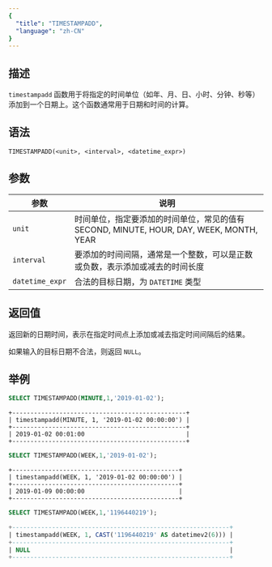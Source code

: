```yaml
---
{
  "title": "TIMESTAMPADD",
  "language": "zh-CN"
}
---
```


<!-- 
Licensed to the Apache Software Foundation (ASF) under one
or more contributor license agreements.  See the NOTICE file
distributed with this work for additional information
regarding copyright ownership.  The ASF licenses this file
to you under the Apache License, Version 2.0 (the
"License"); you may not use this file except in compliance
with the License.  You may obtain a copy of the License at

  http://www.apache.org/licenses/LICENSE-2.0

Unless required by applicable law or agreed to in writing,
software distributed under the License is distributed on an
"AS IS" BASIS, WITHOUT WARRANTIES OR CONDITIONS OF ANY
KIND, either express or implied.  See the License for the
specific language governing permissions and limitations
under the License.
-->

## 描述

`timestampadd`  函数用于将指定的时间单位（如年、月、日、小时、分钟、秒等）添加到一个日期上。这个函数通常用于日期和时间的计算。

## 语法

`TIMESTAMPADD(<unit>, <interval>, <datetime_expr>)`

## 参数

| 参数 | 说明                                                                |
| -- |-------------------------------------------------------------------|
| `unit` | 时间单位，指定要添加的时间单位，常见的值有 SECOND, MINUTE, HOUR, DAY, WEEK, MONTH, YEAR |
|`interval`| 要添加的时间间隔，通常是一个整数，可以是正数或负数，表示添加或减去的时间长度                            |
| `datetime_expr` | 合法的目标日期，为 `DATETIME` 类型                                             |

## 返回值

返回新的日期时间，表示在指定时间点上添加或减去指定时间间隔后的结果。

如果输入的目标日期不合法，则返回 `NULL`。

## 举例

```sql
SELECT TIMESTAMPADD(MINUTE,1,'2019-01-02');
```

```text
+------------------------------------------------+
| timestampadd(MINUTE, 1, '2019-01-02 00:00:00') |
+------------------------------------------------+
| 2019-01-02 00:01:00                            |
+------------------------------------------------+
```

```sql
SELECT TIMESTAMPADD(WEEK,1,'2019-01-02');
```

```text
+----------------------------------------------+
| timestampadd(WEEK, 1, '2019-01-02 00:00:00') |
+----------------------------------------------+
| 2019-01-09 00:00:00                          |
+----------------------------------------------+
```

```sql
SELECT TIMESTAMPADD(WEEK,1,'1196440219');
```

```sql
+------------------------------------------------------------+
| timestampadd(WEEK, 1, CAST('1196440219' AS datetimev2(6))) |
+------------------------------------------------------------+
| NULL                                                       |
+------------------------------------------------------------+
```
